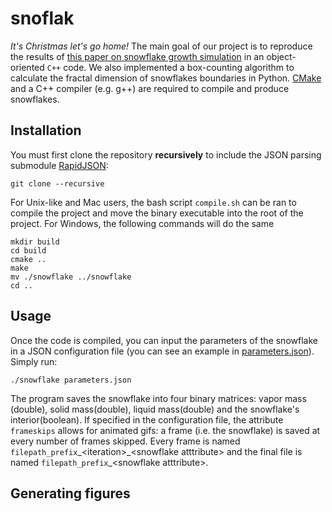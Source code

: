 # snoflak

*It's Christmas let's go home!* The main goal of our project is to reproduce the results of [this paper on snowflake growth simulation](http://psoup.math.wisc.edu/papers/h2l.pdf) in an object-oriented `C++` code. We also implemented a box-counting algorithm to calculate the fractal dimension of snowflakes boundaries in Python. [CMake](https://cmake.org/) and a C++ compiler (e.g. g++) are required to compile and produce snowflakes.

## Installation
You must first clone the repository **recursively** to include the JSON parsing submodule [RapidJSON](http://rapidjson.org/):

`git clone --recursive`

For Unix-like and Mac users, the bash script ``compile.sh`` can be ran to compile the project and move the binary executable into the root of the project. For Windows, the following commands will do the same
```
mkdir build
cd build
cmake ..
make
mv ./snowflake ../snowflake
cd ..
```

## Usage
Once the code is compiled, you can input the parameters of the snowflake in a JSON configuration file (you can see an example in [parameters.json](https://github.com/SILIZ4/snoflak/blob/master/parameters.json)). Simply run:

`./snowflake parameters.json`

The program saves the snowflake into four binary matrices: vapor mass (double), solid mass(double), liquid mass(double) and the snowflake's interior(boolean). If specified in the configuration file, the attribute `frameskips` allows for animated gifs: a frame (i.e. the snowflake) is saved at every number of frames skipped. Every frame is named ``filepath_prefix``\_\<iteration\>\_\<snowflake atttribute\> and the final file is named ``filepath_prefix``\_\<snowflake atttribute\>.

## Generating figures
